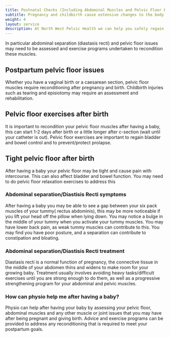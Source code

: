 ```yaml
---
title: Postnatal Checks (Including Abdominal Muscles and Pelvic Floor Exercises)
subtitle: Pregnancy and childbirth cause extensive changes to the body. Regaining fitness and returning to exercise after having a baby can require help from your physiotherapist.
weight: 4
layout: service
description: At North West Pelvic Health we can help you safely regain your strength and fitness after giving birth. It is important to recondition your pelvic floor and abdominal muscles after pregnancy.
---
```


In particular abdominal separation (diastasis recti) and pelvic floor issues may need to be assessed and exercise programs undertaken to recondition these muscles.

## Postpartum pelvic floor issues

Whether you have a vaginal birth or a caesarean section, pelvic floor muscles require reconditioning after pregnancy and birth. Childbirth injuries such as tearing and episiotomy may require an assessment and rehabilitation.

## Pelvic floor exercises after birth

It is important to recondition your pelvic floor muscles after having a baby, this can start 1-2 days after birth or a little longer after c-section (wait until your catheter is out). Pelvic floor exercises are important to regain bladder and bowel control and to prevent/protect prolapse.

## Tight pelvic floor after birth

After having a baby your pelvic floor may be tight and cause pain with intercourse. This can also affect bladder and bowel function. You may need to do pelvic floor relaxation exercises to address this

### Abdominal separation/Diastisis Recti symptoms

After having a baby you may be able to see a gap between your six pack muscles of your tummy( rectus abdominis), this may be more noticeable if you lift your head off the pillow when lying down. You may notice a bulge in the middle of your tummy when you activate your tummy muscles. You may have lower back pain, as weak tummy muscles can contribute to this. You may find you have poor posture, and a separation can contribute to constipation and bloating.

### Abdominal separation/Diastisis Recti treatment

Diastasis recti is a normal function of pregnancy, the connective tissue in the middle of your abdomen thins and widens to make room for your growing baby. Treatment usually involves avoiding heavy tasks/difficult exercises until you are strong enough to do them, as well as a progressive strengthening program for your abdominal and pelvic muscles.

### How can physio help me after having a baby?

Physio can help after having your baby by assessing your pelvic floor, abdominal muscles and any other muscle or joint issues that you may have after being pregnant and giving birth. Advice and exercise programs can be provided to address any reconditioning that is required to meet your postpartum goals.